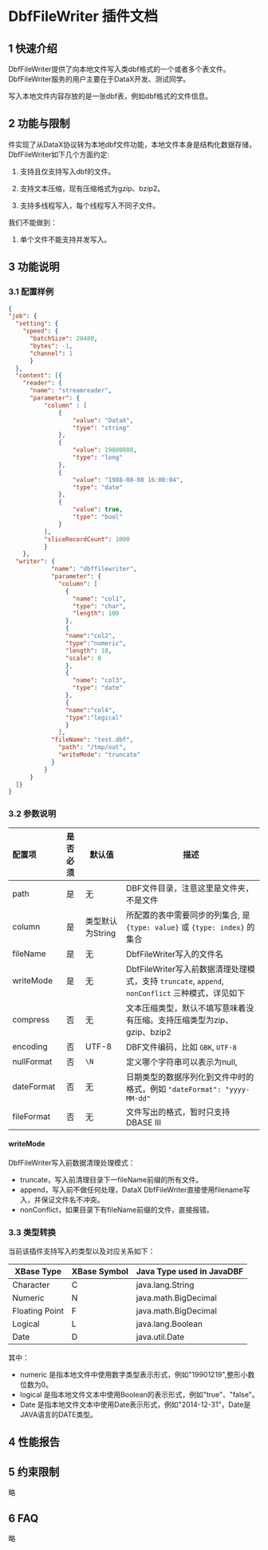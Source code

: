 # DbfFileWriter 插件文档

## 1 快速介绍

DbfFileWriter提供了向本地文件写入类dbf格式的一个或者多个表文件。DbfFileWriter服务的用户主要在于DataX开发、测试同学。

写入本地文件内容存放的是一张dbf表，例如dbf格式的文件信息。

## 2 功能与限制

件实现了从DataX协议转为本地dbf文件功能，本地文件本身是结构化数据存储，DbfFileWriter如下几个方面约定:

1. 支持且仅支持写入dbf的文件。

2. 支持文本压缩，现有压缩格式为gzip、bzip2。

3. 支持多线程写入，每个线程写入不同子文件。

我们不能做到：

1. 单个文件不能支持并发写入。

## 3 功能说明

### 3.1 配置样例

```json
{
"job": {
  "setting": {
    "speed": {
      "batchSize": 20480,
      "bytes": -1,
      "channel": 1
      }
  },
  "content": [{
    "reader": {
      "name": "streamreader",
      "parameter": {
          "column" : [
              {
                  "value": "DataX",
                  "type": "string"
              },
              {
                  "value": 19880808,
                  "type": "long"
              },
              {
                  "value": "1988-08-08 16:00:04",
                  "type": "date"
              },
              {
                  "value": true,
                  "type": "bool"
              }
          ],
          "sliceRecordCount": 1000
          }
    },
  "writer": {
            "name": "dbffilewriter",
            "parameter": {
              "column": [
                {
                  "name": "col1",
                  "type": "char",
                  "length": 100
                },
                {
                "name":"col2",
                "type":"numeric",
                "length": 18,
                "scale": 0
                },
                {
                  "name": "col3",
                  "type": "date"
                },
                {
                "name":"col4",
                "type":"logical"
                }
              ],
            "fileName": "test.dbf",
              "path": "/tmp/out",
              "writeMode": "truncate"
            }
          }
      }
  ]}
}
```

### 3.2 参数说明

| 配置项           | 是否必须 | 默认值       |    描述    |
| :--------------- | :------: | ------------ |-------------|
| path             |    是    | 无           | DBF文件目录，注意这里是文件夹，不是文件 |
| column           |    是    | 类型默认为String  | 所配置的表中需要同步的列集合, 是 `{type: value}` 或 `{type: index}` 的集合 |
| fileName        | 是     | 无  | DbfFileWriter写入的文件名 |
| writeMode       | 是     | 无  | DbfFileWriter写入前数据清理处理模式，支持 `truncate`, `append`, `nonConflict` 三种模式，详见如下 |
| compress         | 否       | 无       | 文本压缩类型，默认不填写意味着没有压缩。支持压缩类型为zip、gzip、bzip2  |
| encoding            |    否    | UTF-8         | DBF文件编码，比如 `GBK`, `UTF-8` |
| nullFormat   |    否    | `\N`         | 定义哪个字符串可以表示为null, |
| dateFormat |  否   |  无  |  日期类型的数据序列化到文件中时的格式，例如 `"dateFormat": "yyyy-MM-dd"` |
| fileFormat |    否    | 无 | 文件写出的格式，暂时只支持DBASE III |  

#### writeMode

DbfFileWriter写入前数据清理处理模式：

- truncate，写入前清理目录下一fileName前缀的所有文件。
- append，写入前不做任何处理，DataX DbfFileWriter直接使用filename写入，并保证文件名不冲突。
- nonConflict，如果目录下有fileName前缀的文件，直接报错。

### 3.3 类型转换

当前该插件支持写入的类型以及对应关系如下：

| XBase Type    | XBase Symbol | Java Type used in JavaDBF |
|------------   | ------------ | ---------------------------
|Character      | C            | java.lang.String          |
|Numeric        | N            | java.math.BigDecimal      |
|Floating Point | F            | java.math.BigDecimal      |
|Logical        | L            | java.lang.Boolean         |
|Date           | D            | java.util.Date            |

其中：

- numeric 是指本地文件中使用数字类型表示形式，例如"19901219",整形小数位数为0。
- logical 是指本地文件文本中使用Boolean的表示形式，例如"true"、"false"。
- Date 是指本地文件文本中使用Date表示形式，例如"2014-12-31"，Date是JAVA语言的DATE类型。

## 4 性能报告

## 5 约束限制

略

## 6 FAQ

略
